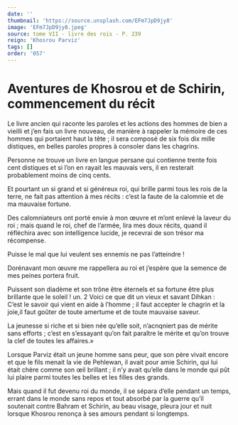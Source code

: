 ```yaml
---
date: ''
thumbnail: 'https://source.unsplash.com/EFm7JpD9jy8'
image: 'EFm7JpD9jy8.jpeg'
source: tome VII - livre des rois - P. 239
reign: 'Khosrou Parviz'
tags: []
order: '057'
---
```


# Aventures de Khosrou et de Schirin, commencement du récit

Le livre ancien qui raconte les paroles et les actions des hommes de bien a vieilli et j’en fais un livre nouveau, de manière à rappeler la mémoire de ces hommes qui portaient haut la tête ; il sera composé de six fois dix mille distiques, en belles paroles propres à consoler dans les chagrins.

Personne ne trouve un livre en langue persane qui contienne trente fois cent distiques et si l’on en rayait les mauvais vers, il en resterait probablement moins de cinq cents.

Et pourtant un si grand et si généreux roi, qui brille parmi tous les rois de la terre, ne fait pas attention à mes récits : c’est la faute de la calomnie et de ma mauvaise fortune.

Des calomniateurs ont porté envie à mon œuvre et m’ont enlevé la laveur du roi ; mais quand le roi, chef de l’armée, lira mes doux récits, quand il réfléchira avec son intelligence lucide, je recevrai de son trésor ma récompense.

Puisse le mal que lui veulent ses ennemis ne pas l’atteindre !

Dorénavant mon œuvre me rappellera au roi et j’espère que la semence de mes peines portera fruit.

Puissent son diadème et son trône être éternels et sa fortune être plus brillante que le soleil !
un.
2
Voici ce que dit un vieux et savant Dihkan : C’est le savoir qui vient en aide à l’homme ; il faut accepter le chagrin et la joie,il faut goûter de toute amertume et de toute mauvaise saveur.

La jeunesse si riche et si bien née qu’elle soit, n’acnqniert pas de mérite sans efforts ; c’est en s’essayant qu’on fait paraître le mérite et qu’on trouve la clef de toutes les affaires.»

Lorsque Parviz était un jeune homme sans peur, que son père vivait encore et que le fils menait la vie de Pehlewan, il avait pour amie Schirin, qui lui était chère comme son œil brillant ; il n’y avait qu’elle dans le monde qui pût lui plaire parmi toutes les belles et les filles des grands.

Mais quand il fut devenu roi du monde, il se sépara d’elle pendant un temps, errant dans le monde sans repos et tout absorbé par la guerre qu’il soutenait contre Bahram et Schirin, au beau visage, pleura jour et nuit lorsque Khosrou renonça à ses amours pendant si longtemps.
